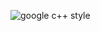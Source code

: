 ![google c++ style](https://user-images.githubusercontent.com/107925483/227915016-c0ea2d35-31cb-4f1b-ae02-6a5d8a250bd2.png)
